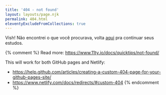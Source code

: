 ```yaml
---
title: '404 - not found'
layout: layouts/page.njk
permalink: 404.html
eleventyExcludeFromCollections: true
---
```


Vish! Não encontrei o que você procurava, volta [aqui](/) pra continuar seus estudos.

{% comment %}
Read more: https://www.11ty.io/docs/quicktips/not-found/

This will work for both GitHub pages and Netlify:

- https://help.github.com/articles/creating-a-custom-404-page-for-your-github-pages-site/
- https://www.netlify.com/docs/redirects/#custom-404
  {% endcomment %}
